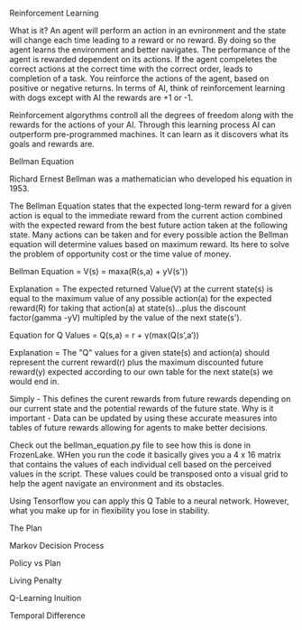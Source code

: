 Reinforcement Learning 

What is it? An agent will perform an action in an evnironment and the state will change each time leading to a reward or no reward. By doing so
the agent learns the environment and better navigates. The performance of the agent is rewarded dependent on its actions. If the agent compeletes
the correct actions at the correct time with the correct order, leads to completion of a task. You reinforce the actions of the agent,
based on positive or negative returns. In terms of AI, think of reinforcement learning with dogs except with AI the rewards are +1 or -1.

Reinforcement algorythms controll all the degrees of freedom along with the rewards for the actions of your AI. Through this learning process
AI can outperform pre-programmed machines. It can learn as it discovers what its goals and rewards are. 



Bellman Equation

Richard Ernest Bellman was a mathematician who developed his equation in 1953. 

The Bellman Equation states that the expected long-term reward for a given action is equal to the immediate reward from the current action combined with the expected reward from the best future action taken at the following state. Many actions can be taken and for every possible action the Bellman equation will determine values based on maximum reward. Its here to solve the problem of opportunity cost or the time value of money.

Bellman Equation = V(s) = maxa(R(s,a) + yV(s'))

Explanation = The expected returned Value(V) at the current state(s) is equal to the maximum value of any possible action(a) for the expected reward(R) for taking that action(a) at state(s)...plus the discount factor(gamma -yV) multipled by the value of the next state(s').


Equation for Q Values = Q(s,a) = r + γ(max(Q(s’,a’))

Explanation = The "Q" values for a given state(s) and action(a) should represent the current reward(r) plus the maximum discounted future reward(y)
            expected according to our own table for the next state(s) we would end in.



Simply - This defines the curent rewards from future rewards depending on our current state and the potential rewards of the future state. 
Why is it important - Data can be updated by using these accurate measures into tables of future rewards allowing for agents to make better decisions.

Check out the bellman_equation.py file to see how this is done in FrozenLake. WHen you run the code it basically gives you a 4 x 16 matrix that contains the values of each individual cell based on the perceived values in the script. These values could be transposed onto a visual grid to help the agent navigate an environment and its obstacles. 

Using Tensorflow you can apply this Q Table to a neural network. However, what you make up for in flexibility you lose in stability. 





The Plan


Markov Decision Process


Policy vs Plan


Living Penalty


Q-Learning Inuition


Temporal Difference